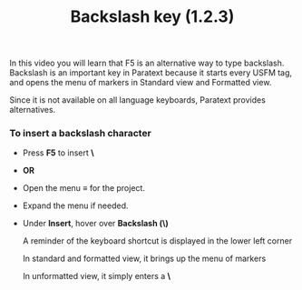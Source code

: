 ﻿---
title: Backslash key (1.2.3)
---
In this video you will learn that F5 is an alternative way to type backslash. Backslash is an important key in Paratext because it starts every USFM tag, and opens the menu of markers in Standard view and Formatted view.

Since it is not available on all language keyboards, Paratext provides alternatives.

### To insert a backslash character

- Press **F5** to insert **\\**
- **OR**
- Open the menu ≡ for the project.
- Expand the menu if needed.
- Under **Insert**, hover over **Backslash (\\)**

    A reminder of the keyboard shortcut is displayed in the lower left corner

    In standard and formatted view, it brings up the menu of markers

    In unformatted view, it simply enters a **\\**

